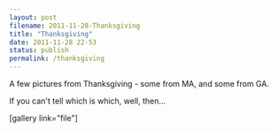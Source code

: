 ```yaml
---
layout: post
filename: 2011-11-28-Thanksgiving
title: "Thanksgiving"
date: 2011-11-28 22-53
status: publish
permalink: /thanksgiving
---
```

A few pictures from Thanksgiving - some from MA, and some from GA.

If you can't tell which is which, well, then...

[gallery link="file"]
